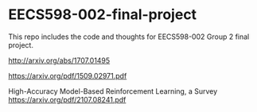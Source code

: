 # EECS598-002-final-project

This repo includes the code and thoughts for EECS598-002 Group 2 final project.

http://arxiv.org/abs/1707.01495

https://arxiv.org/pdf/1509.02971.pdf


High-Accuracy Model-Based Reinforcement Learning, a
Survey https://arxiv.org/pdf/2107.08241.pdf

